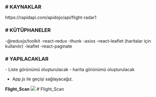<h3># KAYNAKLAR </h3>
 https://rapidapi.com/apidojo/api/flight-radar1

<h3># KÜTÜPHANELER</h3>
<p>
 -@reduxjs/toolkit
 -react-redux
 -thunk
 -axios
 -react-leaflet (haritalar için kullanılır)
 -leaflet
 -react-paginate
</p>
<h3> # YAPILACAKLAR </h3>

<p>
 - Liste görünümü oluşturulacak
 - harita görünümü oluşturulacak

 - App.js ile geçişi sağlayacağız.
</p>
 <b> F l i g h t _ S c a n </b> 
 <img src="./src/assets/Flight Scan.gif">
 
 # Flight_Scan
